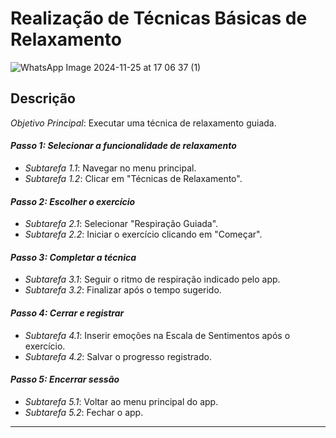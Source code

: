 # Realização de Técnicas Básicas de Relaxamento

![WhatsApp Image 2024-11-25 at 17 06 37 (1)](https://github.com/user-attachments/assets/878dace9-32de-4e94-88a0-7dea0624fb95)


## Descrição
*Objetivo Principal*: Executar uma técnica de relaxamento guiada.  
#### *Passo 1: Selecionar a funcionalidade de relaxamento*  
- *Subtarefa 1.1*: Navegar no menu principal.  
- *Subtarefa 1.2*: Clicar em "Técnicas de Relaxamento".  

#### *Passo 2: Escolher o exercício*  
- *Subtarefa 2.1*: Selecionar "Respiração Guiada".  
- *Subtarefa 2.2*: Iniciar o exercício clicando em "Começar".  

#### *Passo 3: Completar a técnica*  
- *Subtarefa 3.1*: Seguir o ritmo de respiração indicado pelo app.  
- *Subtarefa 3.2*: Finalizar após o tempo sugerido.  

#### *Passo 4: Cerrar e registrar*  
- *Subtarefa 4.1*: Inserir emoções na Escala de Sentimentos após o exercício.  
- *Subtarefa 4.2*: Salvar o progresso registrado.  

#### *Passo 5: Encerrar sessão*  
- *Subtarefa 5.1*: Voltar ao menu principal do app.  
- *Subtarefa 5.2*: Fechar o app.

---
